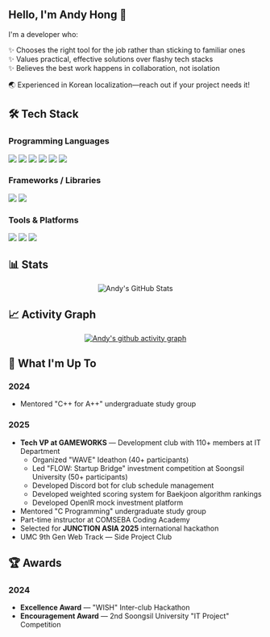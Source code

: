 ## Hello, I'm Andy Hong 👋
I'm a developer who:

✨ Chooses the right tool for the job rather than sticking to familiar ones  
✨ Values practical, effective solutions over flashy tech stacks  
✨ Believes the best work happens in collaboration, not isolation

🌏 Experienced in Korean localization—reach out if your project needs it!

## 🛠️ Tech Stack
### Programming Languages
<p>
  <img src="https://img.shields.io/badge/C-A8B9CC?style=for-the-badge&logo=c&logoColor=white"/>
  <img src="https://img.shields.io/badge/C++-00599C?style=for-the-badge&logo=c%2B%2B&logoColor=white"/>
  <img src="https://img.shields.io/badge/Java-007396?style=for-the-badge&logo=openjdk&logoColor=white"/>
  <img src="https://img.shields.io/badge/Python-3776AB?style=for-the-badge&logo=python&logoColor=white"/>
  <img src="https://img.shields.io/badge/JavaScript-F7DF1E?style=for-the-badge&logo=javascript&logoColor=black"/>
  <img src="https://img.shields.io/badge/TypeScript-3178C6?style=for-the-badge&logo=typescript&logoColor=white"/>
</p>


### Frameworks / Libraries
<p>
  <img src="https://img.shields.io/badge/React-61DAFB?style=for-the-badge&logo=react&logoColor=black"/>
  <img src="https://img.shields.io/badge/Node.js-339933?style=for-the-badge&logo=node.js&logoColor=white"/>
</p>

### Tools & Platforms
<p>
  <img src="https://img.shields.io/badge/Git-F05032?style=for-the-badge&logo=git&logoColor=white"/>
  <img src="https://img.shields.io/badge/GitHub-181717?style=for-the-badge&logo=github&logoColor=white"/>
  <img src="https://img.shields.io/badge/Docker-2496ED?style=for-the-badge&logo=docker&logoColor=white"/>
</p>

## 📊 Stats
<div align="center">
<img src="https://github-readme-stats.vercel.app/api?username=AndyH0ng&show_icons=true&theme=dark" alt="Andy's GitHub Stats" />
</div>

## 📈 Activity Graph
<div align="center">
  
[![Andy's github activity graph](https://github-readme-activity-graph.vercel.app/graph?username=AndyH0ng&theme=react-dark)](https://github.com/ashutosh00710/github-readme-activity-graph)
</div>

## 🎯 What I'm Up To

### 2024
- Mentored "C++ for A++" undergraduate study group

### 2025
- **Tech VP at GAMEWORKS** — Development club with 110+ members at IT Department
  - Organized "WAVE" Ideathon (40+ participants)
  - Led "FLOW: Startup Bridge" investment competition at Soongsil University (50+ participants)
  - Developed Discord bot for club schedule management
  - Developed weighted scoring system for Baekjoon algorithm rankings
  - Developed OpenIR mock investment platform
- Mentored "C Programming" undergraduate study group
- Part-time instructor at COMSEBA Coding Academy
- Selected for **JUNCTION ASIA 2025** international hackathon
- UMC 9th Gen Web Track — Side Project Club

## 🏆 Awards

### 2024
- **Excellence Award** — "WISH" Inter-club Hackathon
- **Encouragement Award** — 2nd Soongsil University "IT Project" Competition
